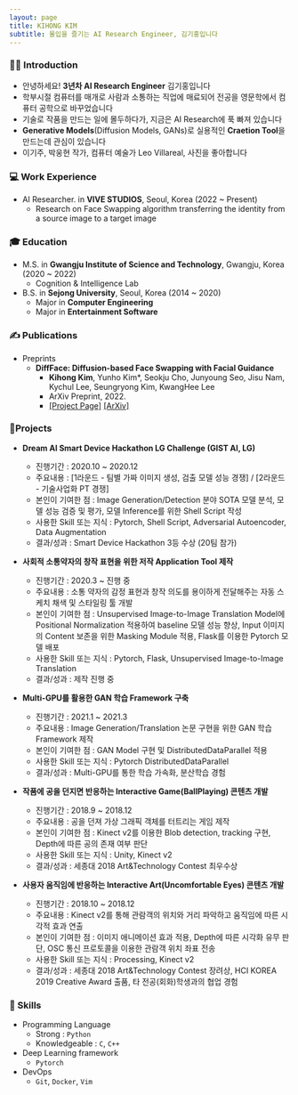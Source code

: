 ```yaml
---
layout: page
title: KIHONG KIM
subtitle: 몰입을 즐기는 AI Research Engineer, 김기홍입니다
---
```


### 🙋‍♂️ Introduction
- 안녕하세요! **3년차 AI Research Engineer** 김기홍입니다  
- 학부시절 컴퓨터를 매개로 사람과 소통하는 직업에 매료되어 전공을 영문학에서 컴퓨터 공학으로 바꾸었습니다
- 기술로 작품을 만드는 일에 몰두하다가, 지금은 AI Research에 푹 빠져 있습니다  
- **Generative Models**(Diffusion Models, GANs)로 실용적인 **Craetion Tool**을 만드는데 관심이 있습니다 
- 이기주, 박웅현 작가, 컴퓨터 예술가 Leo Villareal, 사진을 좋아합니다  

### 💻 Work Experience
- AI Researcher. in **VIVE STUDIOS**, Seoul, Korea (2022 ~ Present)
  - Research on Face Swapping algorithm transferring the identity from a source image to a target image


### 🎓 Education  
- M.S. in **Gwangju Institute of Science and Technology**, Gwangju, Korea (2020 ~ 2022)
  - Cognition & Intelligence Lab
- B.S. in **Sejong University**, Seoul, Korea (2014 ~ 2020)
  - Major in **Computer Engineering**
  - Major in **Entertainment Software**


### ✍ Publications  
- Preprints
  - **DiffFace: Diffusion-based Face Swapping with Facial Guidance**
    - **Kihong Kim**, Yunho Kim*, Seokju Cho, Junyoung Seo, Jisu Nam, Kychul Lee, Seungryong Kim, KwangHee Lee
    - ArXiv Preprint, 2022.
    - [[Project Page]](https://hxngiee.github.io/DiffFace/) [[ArXiv]](https://arxiv.org/abs/2212.13344)

### 📌Projects
- **Dream AI Smart Device Hackathon LG Challenge (GIST AI, LG)**  
  - 진행기간 : 2020.10 ~ 2020.12  
  - 주요내용 : [1라운드 - 팀별 가짜 이미지 생성, 검출 모델 성능 경쟁] / [2라운드 - 기술사업화 PT 경쟁]  
  - 본인이 기여한 점 : Image Generation/Detection 분야 SOTA 모델 분석, 모델 성능 검증 및 평가, 모델 Inference를 위한 Shell Script 작성  
  - 사용한 Skill 또는 지식 : Pytorch, Shell Script, Adversarial Autoencoder, Data Augmentation  
  - 결과/성과 : Smart Device Hackathon 3등 수상 (20팀 참가)  

- **사회적 소통약자의 창작 표현을 위한 저작 Application Tool 제작**  
  - 진행기간 : 2020.3 ~ 진행 중  
  - 주요내용 : 소통 약자의 감정 표현과 창작 의도를 용이하게 전달해주는 자동 스케치 채색 및 스타일링 툴 개발  
  - 본인이 기여한 점 : Unsupervised Image-to-Image Translation Model에 Positional Normalization 적용하여 baseline 모델 성능 향상, Input 이미지의 Content 보존을 위한 Masking Module 적용, Flask를 이용한 Pytorch 모델 배포  
  - 사용한 Skill 또는 지식 : Pytorch, Flask, Unsupervised Image-to-Image Translation  
  - 결과/성과 : 제작 진행 중  

- **Multi-GPU를 활용한 GAN 학습 Framework 구축**  
  - 진행기간 : 2021.1 ~ 2021.3  
  - 주요내용 : Image Generation/Translation 논문 구현을 위한 GAN 학습 Framework 제작  
  - 본인이 기여한 점 : GAN Model 구현 및 DistributedDataParallel 적용  
  - 사용한 Skill 또는 지식 : Pytorch DistributedDataParallel  
  - 결과/성과 :  Multi-GPU를 통한 학습 가속화, 분산학습 경험  

- **작품에 공을 던지면 반응하는 Interactive Game(BallPlaying) 콘텐츠 개발**  
  - 진행기간 : 2018.9 ~ 2018.12  
  - 주요내용 : 공을 던져 가상 그래픽 객체를 터트리는 게임 제작  
  - 본인이 기여한 점 : Kinect v2를 이용한 Blob detection, tracking 구현, Depth에 따른 공의 존재 여부 판단  
  - 사용한 Skill 또는 지식 : Unity, Kinect v2  
  - 결과/성과 : 세종대 2018 Art&Technology Contest 최우수상  

- **사용자 움직임에 반응하는 Interactive Art(Uncomfortable Eyes) 콘텐츠 개발**  
  - 진행기간 : 2018.10 ~ 2018.12  
  - 주요내용 : Kinect v2를 통해 관람객의 위치와 거리 파악하고 움직임에 따른 시각적 효과 연출  
  - 본인이 기여한 점 : 이미지 애니메이션 효과 적용, Depth에 따른 시각화 유무 판단, OSC 통신 프로토콜을 이용한 관람객 위치 좌표 전송  
  - 사용한 Skill 또는 지식 : Processing, Kinect v2  
  - 결과/성과 : 세종대 2018 Art&Technology Contest 장려상, HCI KOREA 2019 Creative Award 출품, 타 전공(회화)학생과의 협업 경험  

### 📄 Skills
- Programming Language
  - Strong : `Python`
  - Knowledgeable : `C`, `C++`
- Deep Learning framework
  - `Pytorch`
- DevOps
  - `Git`, `Docker`, `Vim`
